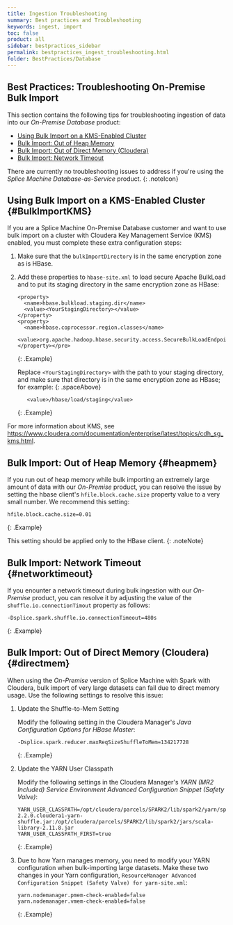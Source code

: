 ```yaml
---
title: Ingestion Troubleshooting
summary: Best practices and Troubleshooting
keywords: ingest, import
toc: false
product: all
sidebar: bestpractices_sidebar
permalink: bestpractices_ingest_troubleshooting.html
folder: BestPractices/Database
---
```

<section>
<div class="TopicContent" data-swiftype-index="true" markdown="1">

# ﻿Best Practices: Troubleshooting On-Premise Bulk Import

This section contains the following tips for troubleshooting ingestion of  data into our *On-Premise Database* product:

* [Using Bulk Import on a KMS-Enabled Cluster](#BulkImportKMS)
* [Bulk Import: Out of Heap Memory](#heapmem)
* [Bulk Import: Out of Direct Memory (Cloudera)](#directmem)
* [Bulk Import: Network Timeout](#networktimeout)

There are currently no troubleshooting issues to address if you're using the *Splice Machine Database-as-Service* product.
{: .noteIcon}

## Using Bulk Import on a KMS-Enabled Cluster {#BulkImportKMS}

If you are a Splice Machine On-Premise Database customer and want to use bulk import on a cluster with Cloudera Key Management Service (KMS) enabled, you must complete these extra configuration steps:

1.  Make sure that the `bulkImportDirectory` is in the same encryption zone as is HBase.
2.  Add these properties to `hbase-site.xml` to load secure Apache BulkLoad and to put its staging directory in the same encryption zone as HBase:

    ```
    <property>
      <name>hbase.bulkload.staging.dir</name>
      <value><YourStagingDirectory></value>
    </property>
    <property>
      <name>hbase.coprocessor.region.classes</name>
      <value>org.apache.hadoop.hbase.security.access.SecureBulkLoadEndpoint</value>
    </property></pre>
    ```
    {: .Example}

    Replace ```<YourStagingDirectory>``` with the path to your staging directory, and make sure that directory is in the same encryption zone as HBase; for example:
    {: .spaceAbove}

    ```
       <value>/hbase/load/staging</value>
    ```
    {: .Example}

For more information about KMS, see <a href="https://www.cloudera.com/documentation/enterprise/latest/topics/cdh_sg_kms.html" target="_blank">https://www.cloudera.com/documentation/enterprise/latest/topics/cdh_sg_kms.html</a>.

## Bulk Import: Out of Heap Memory  {#heapmem}
If you run out of heap memory while bulk importing an extremely large amount of data with our *On-Premise* product, you can resolve the issue by setting the hbase client's `hfile.block.cache.size` property value to a very small number. We recommend this setting:

```
hfile.block.cache.size=0.01
```
{: .Example}

This setting should be applied only to the HBase client.
{: .noteNote}

## Bulk Import: Network Timeout  {#networktimeout}

If you enounter a network timeout during bulk ingestion with our *On-Premise* product, you can resolve it by adjusting the value of the `shuffle.io.connectionTimout` property as follows:

```
-Dsplice.spark.shuffle.io.connectionTimeout=480s
```
{: .Example}


## Bulk Import: Out of Direct Memory (Cloudera)  {#directmem}

When using the *On-Premise* version of Splice Machine with Spark with Cloudera, bulk import of very large datasets can fail due to direct memory usage. Use the following settings to resolve this issue:

1.  Update the Shuffle-to-Mem Setting

    Modify the following setting in the Cloudera Manager's *Java Configuration Options for HBase Master*:

    ```
    -Dsplice.spark.reducer.maxReqSizeShuffleToMem=134217728
    ```
    {: .Example}

2.  Update the YARN User Classpath

    Modify the following settings in the Cloudera Manager's *YARN (MR2 Included) Service Environment Advanced Configuration Snippet (Safety Valve)*:

    ```
    YARN_USER_CLASSPATH=/opt/cloudera/parcels/SPARK2/lib/spark2/yarn/spark-2.2.0.cloudera1-yarn-shuffle.jar:/opt/cloudera/parcels/SPARK2/lib/spark2/jars/scala-library-2.11.8.jar
    YARN_USER_CLASSPATH_FIRST=true
    ```
    {: .Example}

3. Due to how Yarn manages memory, you need to modify your YARN configuration when bulk-importing large datasets. Make these two changes in your Yarn configuration, `ResourceManager Advanced Configuration Snippet (Safety Valve) for yarn-site.xml`:

    ```
    yarn.nodemanager.pmem-check-enabled=false
    yarn.nodemanager.vmem-check-enabled=false
    ```
    {: .Example}

</div>
</section>
